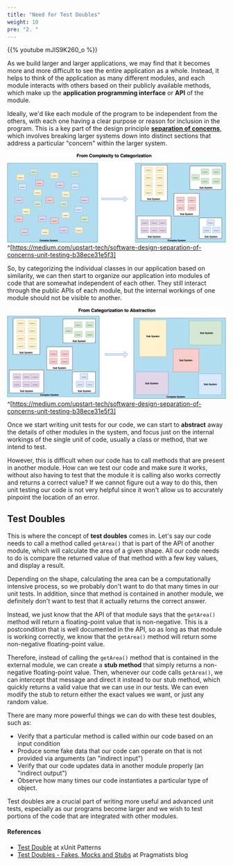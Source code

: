 ```yaml
---
title: "Need for Test Doubles"
weight: 10
pre: "2. "
---
```

{{% youtube mJIS9K260_o %}}

As we build larger and larger applications, we may find that it becomes more and more difficult to see the entire application as a whole. Instead, it helps to think of the application as many different modules, and each module interacts with others based on their publicly available methods, which make up the **application programming interface** or **API** of the module. 

Ideally, we'd like each module of the program to be independent from the others, with each one having a clear purpose or reason for inclusion in the program. This is a key part of the design principle [**separation of concerns**](https://en.wikipedia.org/wiki/Separation_of_concerns), which involves breaking larger systems down into distinct sections that address a particular "concern" within the larger system.

![Complexity to Categorization](../../images/13/complex1.png)^[https://medium.com/upstart-tech/software-design-separation-of-concerns-unit-testing-b38ece31e5f3]

So, by categorizing the individual classes in our application based on similarity, we can then start to organize our application into modules of code that are somewhat independent of each other. They still interact through the public APIs of each module, but the internal workings of one module should not be visible to another. 

![Categorization to Abstraction](../../images/13/complex2.png)^[https://medium.com/upstart-tech/software-design-separation-of-concerns-unit-testing-b38ece31e5f3]

Once we start writing unit tests for our code, we can start to **abstract** away the details of other modules in the system, and focus just on the internal workings of the single unit of code, usually a class or method, that we intend to test. 

However, this is difficult when our code has to call methods that are present in another module. How can we test our code and make sure it works, without also having to test that the module it is calling also works correctly and returns a correct value? If we cannot figure out a way to do this, then unit testing our code is not very helpful since it won't allow us to accurately pinpoint the location of an error.

## Test Doubles

This is where the concept of **test doubles** comes in. Let's say our code needs to call a method called `getArea()` that is part of the API of another module, which will calculate the area of a given shape. All our code needs to do is compare the returned value of that method with a few key values, and display a result.  

Depending on the shape, calculating the area can be a computationally intensive process, so we probably don't want to do that many times in our unit tests. In addition, since that method is contained in another module, we definitely don't want to test that it actually returns the correct answer. 

Instead, we just know that the API of that module says that the `getArea()` method will return a floating-point value that is non-negative. This is a postcondition that is well documented in the API, so as long as that module is working correctly, we know that the `getArea()` method will return some non-negative floating-point value. 

Therefore, instead of calling the `getArea()` method that is contained in the external module, we can create a **stub method** that simply returns a non-negative floating-point value. Then, whenever our code calls `getArea()`, we can intercept that message and direct it instead to our stub method, which quickly returns a valid value that we can use in our tests. We can even modify the stub to return either the exact values we want, or just any random value. 

There are many more powerful things we can do with these test doubles, such as:

* Verify that a particular method is called within our code based on an input condition
* Produce some fake data that our code can operate on that is not provided via arguments (an "indirect input")
* Verify that our code updates data in another module properly (an "indirect output")
* Observe how many times our code instantiates a particular type of object.

Test doubles are a crucial part of writing more useful and advanced unit tests, especially as our programs become larger and we wish to test portions of the code that are integrated with other modules. 

#### References

* [Test Double](http://xunitpatterns.com/Test%20Double.html) at xUnit Patterns
* [Test Doubles - Fakes, Mocks and Stubs](https://blog.pragmatists.com/test-doubles-fakes-mocks-and-stubs-1a7491dfa3da) at Pragmatists blog
